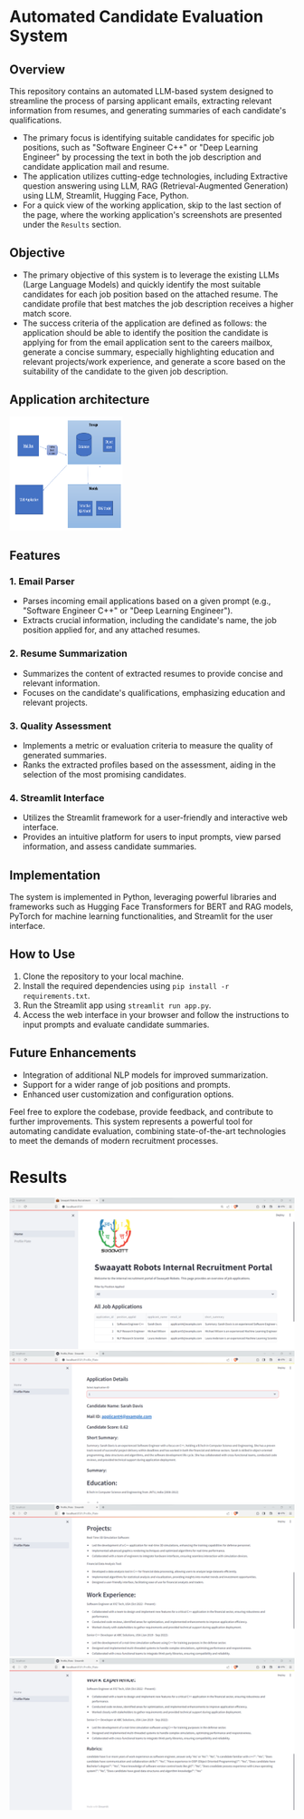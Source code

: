 # Automated Candidate Evaluation System

## Overview

This repository contains an automated LLM-based system designed to streamline the process of parsing applicant emails, extracting relevant information from resumes, and generating summaries of each candidate's qualifications. 
- The primary focus is identifying suitable candidates for specific job positions, such as "Software Engineer C++" or "Deep Learning Engineer" by processing the text in both the job description and candidate application mail and resume.
-  The application utilizes cutting-edge technologies, including Extractive question answering using LLM, RAG (Retrieval-Augmented Generation) using LLM, Streamlit, Hugging Face, Python.
-  For a quick view of the working application, skip to the last section of the page, where the working application's screenshots are presented under the `Results` section.

## Objective

- The primary objective of this system is to leverage the existing LLMs (Large Language Models) and quickly identify the most suitable candidates for each job position based on the attached resume. The candidate profile that best matches the job description receives a higher match score.
- The success criteria of the application are defined as follows: the application should be able to identify the position the candidate is applying for from the email application sent to the careers mailbox, generate a concise summary, especially highlighting education and relevant projects/work experience, and generate a score based on the suitability of the candidate to the given job description.

## Application architecture


<img src="images/architecture.png" alt="architecture" width="200" height="200"/>

## Features

### 1. Email Parser

- Parses incoming email applications based on a given prompt (e.g., "Software Engineer C++" or "Deep Learning Engineer").
- Extracts crucial information, including the candidate's name, the job position applied for, and any attached resumes.

### 2. Resume Summarization

- Summarizes the content of extracted resumes to provide concise and relevant information.
- Focuses on the candidate's qualifications, emphasizing education and relevant projects.

### 3. Quality Assessment

- Implements a metric or evaluation criteria to measure the quality of generated summaries.
- Ranks the extracted profiles based on the assessment, aiding in the selection of the most promising candidates.

### 4. Streamlit Interface

- Utilizes the Streamlit framework for a user-friendly and interactive web interface.
- Provides an intuitive platform for users to input prompts, view parsed information, and assess candidate summaries.

## Implementation

The system is implemented in Python, leveraging powerful libraries and frameworks such as Hugging Face Transformers for BERT and RAG models, PyTorch for machine learning functionalities, and Streamlit for the user interface.

## How to Use

1. Clone the repository to your local machine.
2. Install the required dependencies using `pip install -r requirements.txt`.
3. Run the Streamlit app using `streamlit run app.py`.
4. Access the web interface in your browser and follow the instructions to input prompts and evaluate candidate summaries.

## Future Enhancements

- Integration of additional NLP models for improved summarization.
- Support for a wider range of job positions and prompts.
- Enhanced user customization and configuration options.

Feel free to explore the codebase, provide feedback, and contribute to further improvements. This system represents a powerful tool for automating candidate evaluation, combining state-of-the-art technologies to meet the demands of modern recruitment processes.




# Results

![home_screen](images/home_screen.png)
<br>
![detailed_screen1](images/datailed_screen1.png)
<br>
![detailed_screen2](images/datailed_screen2.png)
<br>
![detailed_screen3](images/datailed_screen3.png)

